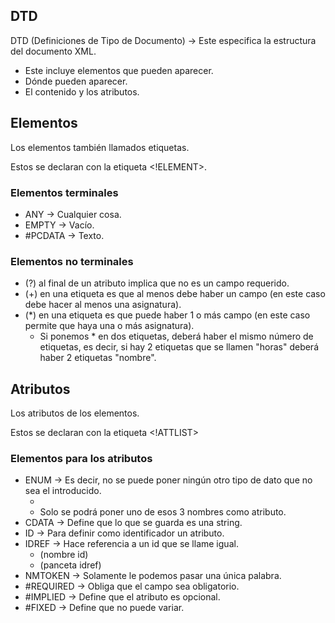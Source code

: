 ## DTD

DTD (Definiciones de Tipo de Documento) -> Este especifica la estructura del documento XML.

* Este incluye elementos que pueden aparecer.
* Dónde pueden aparecer.
* El contenido y los atributos.

## Elementos

Los elementos también llamados etiquetas.

Estos se declaran con la etiqueta <!ELEMENT>.

### Elementos terminales

* ANY -> Cualquier cosa.
* EMPTY -> Vacío.
* #PCDATA -> Texto.

### Elementos no terminales

* (?) al final de un atributo implica que no es un campo requerido.
* (+) en una etiqueta es que al menos debe haber un campo (en este caso debe hacer al menos una asignatura).
* (*) en una etiqueta es que puede haber 1 o más campo (en este caso permite que haya una o más asignatura).
    * Si ponemos * en dos etiquetas, deberá haber el mismo número de etiquetas, es decir, si hay 2 etiquetas que se llamen "horas" deberá haber 2 etiquetas "nombre".

## Atributos

Los atributos de los elementos.

Estos se declaran con la etiqueta <!ATTLIST>

### Elementos para los atributos

* ENUM -> Es decir, no se puede poner ningún otro tipo de dato que no sea el introducido.
    * <!ATTLIST asignatura nom (hulio|miguel|anuel)>
    * Solo se podrá poner uno de esos 3 nombres como atributo.
* CDATA -> Define que lo que se guarda es una string.
* ID -> Para definir como identificador un atributo.
* IDREF -> Hace referencia a un id que se llame igual.
    * <elemento nombre="hola"> (nombre id)
    * <elemento panceta="hola"> (panceta idref)
* NMTOKEN -> Solamente le podemos pasar una única palabra.
* #REQUIRED -> Obliga que el campo sea obligatorio.
* #IMPLIED -> Define que el atributo es opcional.
* #FIXED -> Define que no puede variar.